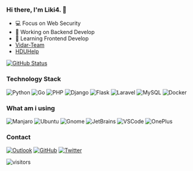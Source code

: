 ### Hi there, I'm Liki4. 👋

<!--
**ChrisLiKaiyuan/ChrisLiKaiyuan** is a ✨ _special_ ✨ repository because its `README.md` (this file) appears on your GitHub profile.

Here are some ideas to get you started:

- 👯 I’m looking to collaborate on ...
- 🤔 I’m looking for help with ...
- 💬 Ask me about ...
- 📫 How to reach me: ...
- 😄 Pronouns: ...
- ⚡ Fun fact: ...
-->

- 💻️ Focus on Web Security
- 🔭 Working on Backend Develop
- 🌱 Learning Frontend Develop
- [Vidar-Team](https://github.com/orgs/vidar-team/)
- [HDUHelp](https://github.com/orgs/hduhelp)

[![GitHub Status](https://github-readme-stats.vercel.app/api?username=ChrisLiKaiyuan&show_icons=true&hide_border=true)]()

### Technology Stack

![Python](https://img.shields.io/badge/python-%233776AB.svg?&style=for-the-badge&logo=python&logoColor=white)
![Go](https://img.shields.io/badge/go-%2300ADD8.svg?&style=for-the-badge&logo=go&logoColor=white)
![PHP](https://img.shields.io/badge/php-%23777bb4.svg?&style=for-the-badge&logo=php&logoColor=white)
![Django](https://img.shields.io/badge/django-%23092E20.svg?&style=for-the-badge&logo=django&logoColor=white)
![Flask](https://img.shields.io/badge/flask-%23000000.svg?&style=for-the-badge&logo=flask&logoColor=white)
![Laravel](https://img.shields.io/badge/laravel-%23FF2D20.svg?&style=for-the-badge&logo=laravel&logoColor=white)
![MySQL](https://img.shields.io/badge/mysql-%234479A1.svg?&style=for-the-badge&logo=mysql&logoColor=white)
![Docker](https://img.shields.io/badge/docker-%232496ED.svg?&style=for-the-badge&logo=docker&logoColor=white)

### What am i using

![Manjaro](https://img.shields.io/badge/manjaro-%2335BF5C.svg?&style=for-the-badge&logo=manjaro&logoColor=white)
![Ubuntu](https://img.shields.io/badge/ubuntu-%23E95420.svg?&style=for-the-badge&logo=ubuntu&logoColor=white)
![Gnome](https://img.shields.io/badge/gnome-%234A86CF.svg?&style=for-the-badge&logo=gnome&logoColor=white)
![JetBrains](https://img.shields.io/badge/jetbrains-%23000000.svg?&style=for-the-badge&logo=jetbrains&logoColor=white)
![VSCode](https://img.shields.io/badge/vscode-%23007ACC.svg?&style=for-the-badge&logo=visual-studio-code&logoColor=white)
![OnePlus](https://img.shields.io/badge/oneplus-%23F5010C.svg?&style=for-the-badge&logo=oneplus&logoColor=white)

### Contact

[![Outlook](https://img.shields.io/badge/outlook-0078D4?&style=for-the-badge&logo=outlook&logoColor=white)](mailto:chrislikaiyuan@outlook.com)
[![GitHub](https://img.shields.io/badge/github-%23100000.svg?&style=for-the-badge&logo=github&logoColor=white)](https://github.com/ChrisLiKaiyuan)
[![Twitter](https://img.shields.io/badge/twitter-%231DA1F2.svg?&style=for-the-badge&logo=twitter&logoColor=white)](https://twitter.com/Liki4Switch)

![visitors](https://visitor-badge.laobi.icu/badge?page_id=ChrisLiKaiyuan)
